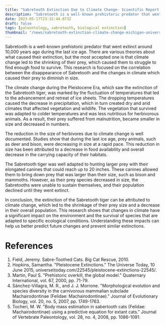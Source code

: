 ```yaml
---
title: "Sabretooth Extinction Due to Climate Change- Scientific Report from Michigan University"
description: "Sabretooth is a well-known prehistoric predator that went extinct around 10,000 years ago during the last ice age. There are various theories about what caused their extinction, but the most accepted one is that climate change led to the shrinking of their prey, which caused them to struggle to find enough food to survive."
date: 2023-05-17T23:32:44.073Z
draft: false
tags: [paleontology, sabretooth, biological extinction]
thumbnail: "/news/sabretooth-extinction-climate-change-michigan-university/thumb.png"
---
```


Sabretooth is a well-known prehistoric predator that went extinct around 10,000 years ago during the last ice age. There are various theories about what caused their extinction, but the most accepted one is that climate change led to the shrinking of their prey, which caused them to struggle to find enough food to survive. This research is focused on the correlation between the disappearance of Sabretooth and the changes in climate which caused their prey to diminish in size.

The climate change during the Pleistocene Era, which saw the extinction of the Sabretooth tiger, was marked by the fluctuation of temperatures that led to the advancement and retreat of ice sheets. The dropping temperatures caused the decrease in precipitation, which in turn created dry and arid climates that affected vegetation and wildlife. The vegetation that survived was adapted to colder temperatures and was less nutritious for herbivorous animals. As a result, their prey suffered from malnutrition, became smaller in size and decreased in numbers.

The reduction in the size of herbivores due to climate change is well documented. Studies show that during the last ice age, prey animals, such as deer and bison, were decreasing in size at a rapid pace. This reduction in size has been attributed to a decrease in food availability and overall decrease in the carrying capacity of their habitats.

The Sabretooth tiger was well adapted to hunting larger prey with their elongated canines that could reach up to 20 inches. These canines allowed them to bring down prey that was larger than their size, such as bison and mammoths. However, as their prey species decreased in size, the Sabretooths were unable to sustain themselves, and their population declined until they went extinct.

In conclusion, the extinction of the Sabretooth tiger can be attributed to climate change, which led to the shrinkage of their prey size and a decrease in their overall population. This research shows that changes in climate have a significant impact on the environment and the survival of species that are adapted to specific ecological conditions. Understanding these impacts can help us better predict future changes and prevent similar extinctions.

# References
1. Field, Jeremy. Sabre-Toothed Cats. Big Cat Rescue, 2010.
2. Hopkins, Samantha. "Pleistocene Extinctions." The Universe Today, 10 June 2015, universe\today.com/22545/pleistocene-extinctions-22545/. 
3. Martin, Paul S. "Prehistoric overkill, the global model." Quaternary International, vol. 67, 2000, pp. 71-79.
4. Sánchez-Villagra, M. R., and J. J. Morrone. "Morphological evolution and species diversity in the carnivorous mammalian subclade Machairodontinae (Felidae: Machairodontinae)." Journal of Evolutionary Biology, vol. 20, no. 5, 2007, pp. 1749-1763.
5. Tocheri, M. W. "Body mass estimation in sabertooth cats (Felidae: Machairodontinae) using a predictive equation for extant cats." Journal of Vertebrate Paleontology, vol. 28, no. 4, 2008, pp. 1086-1091.
